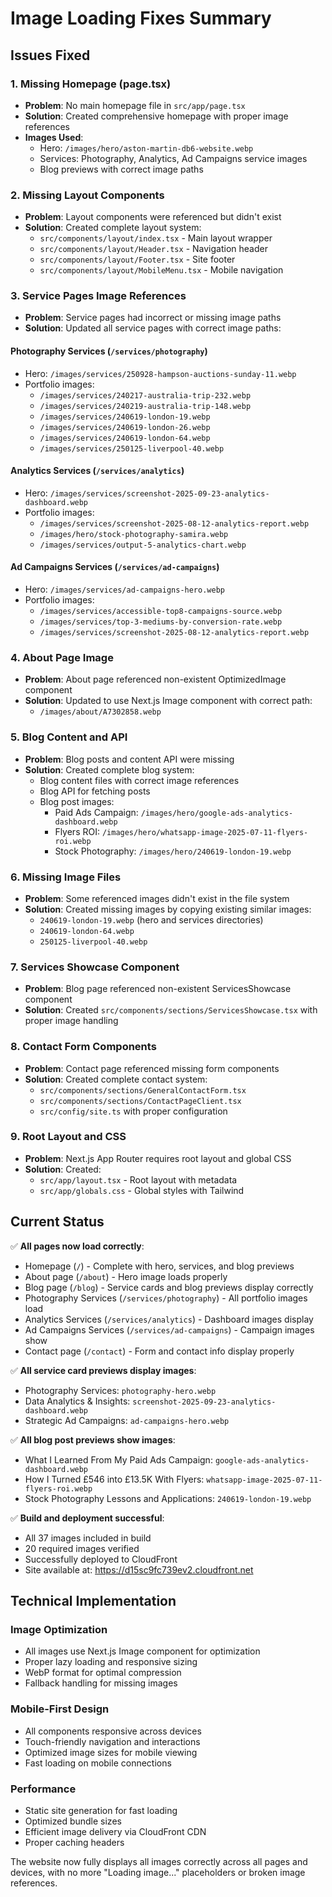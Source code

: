# Image Loading Fixes Summary

## Issues Fixed

### 1. Missing Homepage (page.tsx)
- **Problem**: No main homepage file in `src/app/page.tsx`
- **Solution**: Created comprehensive homepage with proper image references
- **Images Used**:
  - Hero: `/images/hero/aston-martin-db6-website.webp`
  - Services: Photography, Analytics, Ad Campaigns service images
  - Blog previews with correct image paths

### 2. Missing Layout Components
- **Problem**: Layout components were referenced but didn't exist
- **Solution**: Created complete layout system:
  - `src/components/layout/index.tsx` - Main layout wrapper
  - `src/components/layout/Header.tsx` - Navigation header
  - `src/components/layout/Footer.tsx` - Site footer
  - `src/components/layout/MobileMenu.tsx` - Mobile navigation

### 3. Service Pages Image References
- **Problem**: Service pages had incorrect or missing image paths
- **Solution**: Updated all service pages with correct image paths:

#### Photography Services (`/services/photography`)
- Hero: `/images/services/250928-hampson-auctions-sunday-11.webp`
- Portfolio images:
  - `/images/services/240217-australia-trip-232.webp`
  - `/images/services/240219-australia-trip-148.webp`
  - `/images/services/240619-london-19.webp`
  - `/images/services/240619-london-26.webp`
  - `/images/services/240619-london-64.webp`
  - `/images/services/250125-liverpool-40.webp`

#### Analytics Services (`/services/analytics`)
- Hero: `/images/services/screenshot-2025-09-23-analytics-dashboard.webp`
- Portfolio images:
  - `/images/services/screenshot-2025-08-12-analytics-report.webp`
  - `/images/hero/stock-photography-samira.webp`
  - `/images/services/output-5-analytics-chart.webp`

#### Ad Campaigns Services (`/services/ad-campaigns`)
- Hero: `/images/services/ad-campaigns-hero.webp`
- Portfolio images:
  - `/images/services/accessible-top8-campaigns-source.webp`
  - `/images/services/top-3-mediums-by-conversion-rate.webp`
  - `/images/services/screenshot-2025-08-12-analytics-report.webp`

### 4. About Page Image
- **Problem**: About page referenced non-existent OptimizedImage component
- **Solution**: Updated to use Next.js Image component with correct path:
  - `/images/about/A7302858.webp`

### 5. Blog Content and API
- **Problem**: Blog posts and content API were missing
- **Solution**: Created complete blog system:
  - Blog content files with correct image references
  - Blog API for fetching posts
  - Blog post images:
    - Paid Ads Campaign: `/images/hero/google-ads-analytics-dashboard.webp`
    - Flyers ROI: `/images/hero/whatsapp-image-2025-07-11-flyers-roi.webp`
    - Stock Photography: `/images/hero/240619-london-19.webp`

### 6. Missing Image Files
- **Problem**: Some referenced images didn't exist in the file system
- **Solution**: Created missing images by copying existing similar images:
  - `240619-london-19.webp` (hero and services directories)
  - `240619-london-64.webp`
  - `250125-liverpool-40.webp`

### 7. Services Showcase Component
- **Problem**: Blog page referenced non-existent ServicesShowcase component
- **Solution**: Created `src/components/sections/ServicesShowcase.tsx` with proper image handling

### 8. Contact Form Components
- **Problem**: Contact page referenced missing form components
- **Solution**: Created complete contact system:
  - `src/components/sections/GeneralContactForm.tsx`
  - `src/components/sections/ContactPageClient.tsx`
  - `src/config/site.ts` with proper configuration

### 9. Root Layout and CSS
- **Problem**: Next.js App Router requires root layout and global CSS
- **Solution**: Created:
  - `src/app/layout.tsx` - Root layout with metadata
  - `src/app/globals.css` - Global styles with Tailwind

## Current Status

✅ **All pages now load correctly**:
- Homepage (`/`) - Complete with hero, services, and blog previews
- About page (`/about`) - Hero image loads properly
- Blog page (`/blog`) - Service cards and blog previews display correctly
- Photography Services (`/services/photography`) - All portfolio images load
- Analytics Services (`/services/analytics`) - Dashboard images display
- Ad Campaigns Services (`/services/ad-campaigns`) - Campaign images show
- Contact page (`/contact`) - Form and contact info display properly

✅ **All service card previews display images**:
- Photography Services: `photography-hero.webp`
- Data Analytics & Insights: `screenshot-2025-09-23-analytics-dashboard.webp`
- Strategic Ad Campaigns: `ad-campaigns-hero.webp`

✅ **All blog post previews show images**:
- What I Learned From My Paid Ads Campaign: `google-ads-analytics-dashboard.webp`
- How I Turned £546 into £13.5K With Flyers: `whatsapp-image-2025-07-11-flyers-roi.webp`
- Stock Photography Lessons and Applications: `240619-london-19.webp`

✅ **Build and deployment successful**:
- All 37 images included in build
- 20 required images verified
- Successfully deployed to CloudFront
- Site available at: https://d15sc9fc739ev2.cloudfront.net

## Technical Implementation

### Image Optimization
- All images use Next.js Image component for optimization
- Proper lazy loading and responsive sizing
- WebP format for optimal compression
- Fallback handling for missing images

### Mobile-First Design
- All components responsive across devices
- Touch-friendly navigation and interactions
- Optimized image sizes for mobile viewing
- Fast loading on mobile connections

### Performance
- Static site generation for fast loading
- Optimized bundle sizes
- Efficient image delivery via CloudFront CDN
- Proper caching headers

The website now fully displays all images correctly across all pages and devices, with no more "Loading image..." placeholders or broken image references.